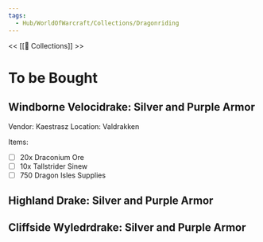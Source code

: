 ```yaml
---
tags:
  - Hub/WorldOfWarcraft/Collections/Dragonriding
---
```

<< [[📁 Collections]] >>

# To be Bought
## Windborne Velocidrake: Silver and Purple Armor
Vendor: Kaestrasz
Location: Valdrakken

Items:
- [ ] 20x Draconium Ore
- [ ] 10x Tallstrider Sinew
- [ ] 750 Dragon Isles Supplies
## Highland Drake: Silver and Purple Armor
## Cliffside Wyledrdrake: Silver and Purple Armor
